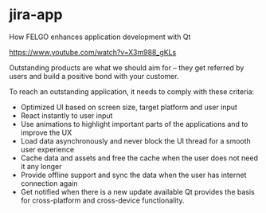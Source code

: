 # jira-app
How FELGO enhances application development with Qt

https://www.youtube.com/watch?v=X3m988_gKLs

Outstanding products are what we should aim for – they get referred by users and build a positive bond with your customer.

To reach an outstanding application, it needs to comply with these criteria:

* Optimized UI based on screen size, target platform and user input
* React instantly to user input
* Use animations to highlight important parts of the applications and to improve the UX
* Load data asynchronously and never block the UI thread for a smooth user experience
* Cache data and assets and free the cache when the user does not need it any longer
* Provide offline support and sync the data when the user has internet connection again
* Get notified when there is a new update available Qt provides the basis for cross-platform and cross-device functionality.
